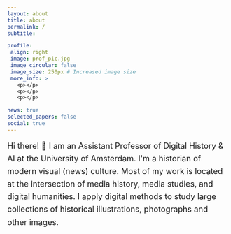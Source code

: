```yaml
---
layout: about
title: about
permalink: /
subtitle:

profile:
 align: right
 image: prof_pic.jpg
 image_circular: false
 image_size: 250px # Increased image size
 more_info: >
   <p></p>
   <p></p>
   <p></p>

news: true
selected_papers: false
social: true
---
```


<div style="font-size: 1.3em; line-height: 1.6;">
Hi there! 👋 I am an Assistant Professor of Digital History & AI at the University of Amsterdam. I'm a historian of modern visual (news) culture. Most of my work is located at the intersection of media history, media studies, and digital humanities. I apply digital methods to study large collections of historical illustrations, photographs and other images.
</div>
